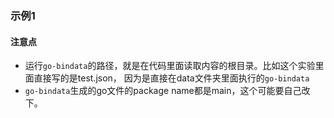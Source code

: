 ### 示例1

#### 注意点
 - 运行`go-bindata`的路径，就是在代码里面读取内容的根目录。比如这个实验里面直接写的是test.json，
 因为是直接在data文件夹里面执行的`go-bindata`
 - `go-bindata`生成的go文件的package name都是main，这个可能要自己改下。